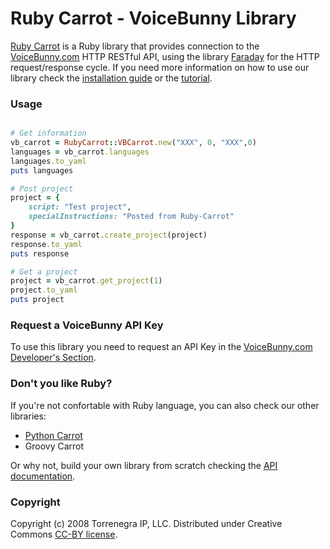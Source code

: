 # Ruby Carrot - VoiceBunny Library

[Ruby Carrot](https://github.com/Voice123/ruby-carrot) is a Ruby library that provides connection to the [VoiceBunny.com](http://voicebunny.com) HTTP RESTful API, using the library [Faraday](https://github.com/technoweenie/faraday) for the HTTP request/response cycle.
If you need more information on how to use our library check the [installation guide](https://github.com/Voice123/ruby-carrot/wiki/installation) or the [tutorial](https://github.com/Voice123/ruby-carrot/wiki/Use-tutorial).

### Usage

```ruby

# Get information
vb_carrot = RubyCarrot::VBCarrot.new("XXX", 0, "XXX",0)
languages = vb_carrot.languages
languages.to_yaml
puts languages

# Post project
project = {
    script: "Test project",
    specialInstructions: "Posted from Ruby-Carrot"
}
response = vb_carrot.create_project(project)
response.to_yaml
puts response

# Get a project
project = vb_carrot.get_project(1)
project.to_yaml
puts project
```

### Request a VoiceBunny API Key
To use this library you need to request an API Key in the [VoiceBunny.com Developer's Section](http://voicebunny.com/developers/token).

### Don't you like Ruby?
If you're not confortable with Ruby language, you can also check our other libraries:

* [Python Carrot](https://github.com/Voice123/python-carrot)
* Groovy Carrot

Or why not, build your own library from scratch checking the [API documentation](http://voicebunny.com/developers/index).

### Copyright

Copyright (c) 2008 Torrenegra IP, LLC. Distributed under Creative Commons [CC-BY license](http://creativecommons.org/licenses/by/3.0/).